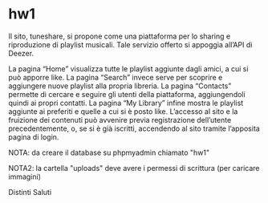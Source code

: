 # hw1

Il sito, tuneshare, si propone come una piattaforma per lo sharing e riproduzione di playlist musicali. Tale servizio offerto si appoggia all’API di Deezer.

La pagina “Home” visualizza tutte le playlist aggiunte dagli amici, a cui si può apporre like.
La pagina “Search” invece serve per scoprire e aggiungere nuove playlist alla propria libreria.
La pagina “Contacts” permette di cercare e seguire gli utenti della piattaforma, aggiungendoli quindi ai propri contatti.
La pagina “My Library” infine mostra le playlist aggiunte ai preferiti e quelle a cui si è posto like.
L’accesso al sito e la fruizione dei contenuti può avvenire previa registrazione dell’utente precedentemente, o, se si è già iscritti, accendendo al sito tramite l’apposita pagina di login.

NOTA: da creare il database su phpmyadmin chiamato "hw1"

NOTA2: la cartella "uploads" deve avere i permessi di scrittura (per caricare immagini)

Distinti Saluti
